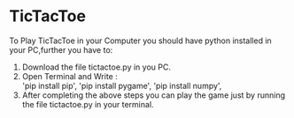 # TicTacToe
To Play TicTacToe in your Computer you should have python installed in your PC,further you have to:
1. Download the file tictactoe.py in you PC.
2. Open Terminal and Write :<br/> 
'pip install pip',
'pip install pygame',
'pip install numpy',<br/>
3. After completing the above steps you can play the game just by running the file tictactoe.py in your terminal.<br/>
